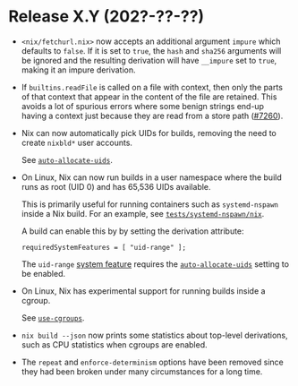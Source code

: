 # Release X.Y (202?-??-??)

* `<nix/fetchurl.nix>` now accepts an additional argument `impure` which
  defaults to `false`.  If it is set to `true`, the `hash` and `sha256`
  arguments will be ignored and the resulting derivation will have
  `__impure` set to `true`, making it an impure derivation.

* If `builtins.readFile` is called on a file with context, then only the parts
  of that context that appear in the content of the file are retained.
  This avoids a lot of spurious errors where some benign strings end-up having
  a context just because they are read from a store path
  ([#7260](https://github.com/NixOS/nix/pull/7260)).

* Nix can now automatically pick UIDs for builds, removing the need to
  create `nixbld*` user accounts.

  See [`auto-allocate-uids`].

  [`auto-allocate-uids`]: (../command-ref/conf-file.md#conf-auto-allocate-uids)

* On Linux, Nix can now run builds in a user namespace where the build
  runs as root (UID 0) and has 65,536 UIDs available.

  <!-- FIXME: move this to its own section about system features -->

  This is primarily useful for running containers such as `systemd-nspawn`
  inside a Nix build. For an example, see [`tests/systemd-nspawn/nix`][nspawn].

  [nspawn]: https://github.com/NixOS/nix/blob/67bcb99700a0da1395fa063d7c6586740b304598/tests/systemd-nspawn.nix.

  A build can enable this by by setting the derivation attribute:

  ```
  requiredSystemFeatures = [ "uid-range" ];
  ```

  The `uid-range` [system feature] requires the [`auto-allocate-uids`]
  setting to be enabled.

  [system feature]: (../command-ref/conf-file.md#conf-system-features),

* On Linux, Nix has experimental support for running builds inside a
  cgroup.

  See [`use-cgroups`](../command-ref/conf-file.md#conf-use-cgroups).

* `nix build --json` now prints some statistics about top-level
  derivations, such as CPU statistics when cgroups are enabled.

* The `repeat` and `enforce-determinism` options have been removed
  since they had been broken under many circumstances for a long time.
